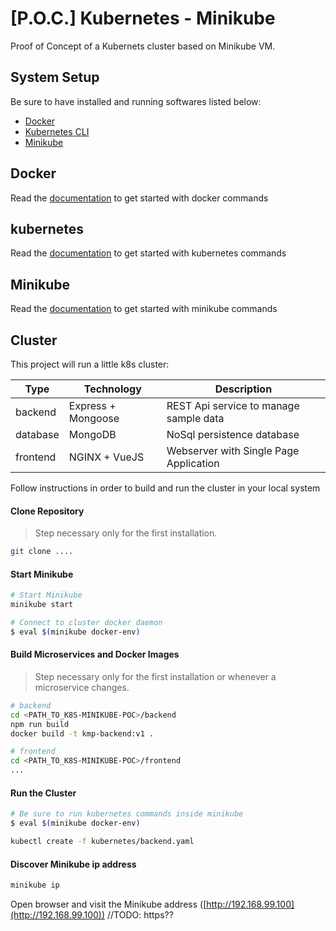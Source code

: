 # [P.O.C.] Kubernetes - Minikube

Proof of Concept of a Kubernets cluster based on Minikube VM.

## System Setup

Be sure to have installed and running softwares listed below:

- [Docker](https://www.docker.com/)
- [Kubernetes CLI](https://kubernetes.io/docs/tasks/tools/install-kubectl/)
- [Minikube](https://github.com/kubernetes/minikube)

## Docker

Read the [documentation](./docs/docker.md) to get started with docker commands

## kubernetes

Read the [documentation](./docs/kubernetes.md) to get started with kubernetes commands

## Minikube

Read the [documentation](./docs/minikube.md) to get started with minikube commands

## Cluster

This project will run a little k8s cluster:

| Type     | Technology         | Description                            |
| -------- | ------------------ | -------------------------------------- |
| backend  | Express + Mongoose | REST Api service to manage sample data |
| database | MongoDB            | NoSql persistence database             |
| frontend | NGINX + VueJS      | Webserver with Single Page Application |

Follow instructions in order to build and run the cluster in your local system

#### Clone Repository

> Step necessary only for the first installation.

```bash
git clone ....
```

#### Start Minikube

```bash
# Start Minikube
minikube start

# Connect to cluster docker daemon
$ eval $(minikube docker-env)
```

#### Build Microservices and Docker Images

> Step necessary only for the first installation or whenever a microservice changes.

```bash
# backend
cd <PATH_TO_K8S-MINIKUBE-POC>/backend
npm run build
docker build -t kmp-backend:v1 .

# frontend
cd <PATH_TO_K8S-MINIKUBE-POC>/frontend
...

```

#### Run the Cluster

```bash
# Be sure to run kubernetes commands inside minikube
$ eval $(minikube docker-env)

kubectl create -f kubernetes/backend.yaml
```

#### Discover Minikube ip address

```bash
minikube ip
```

Open browser and visit the Minikube address ([http://192.168.99.100](http://192.168.99.100)) //TODO: https??
